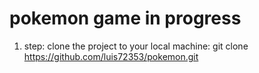 # pokemon game in progress

1. step: clone the project to your local machine:
   git clone https://github.com/luis72353/pokemon.git


